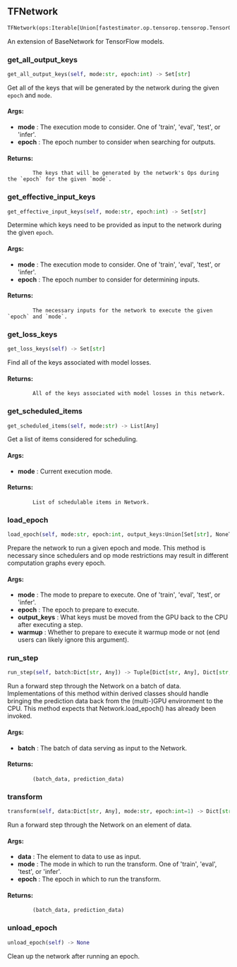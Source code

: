 ## TFNetwork
```python
TFNetwork(ops:Iterable[Union[fastestimator.op.tensorop.tensorop.TensorOp, fastestimator.schedule.schedule.Scheduler[fastestimator.op.tensorop.tensorop.TensorOp]]]) -> None
```
An extension of BaseNetwork for TensorFlow models.    

### get_all_output_keys
```python
get_all_output_keys(self, mode:str, epoch:int) -> Set[str]
```
Get all of the keys that will be generated by the network during the given `epoch` and `mode`.

#### Args:

* **mode** :  The execution mode to consider. One of 'train', 'eval', 'test', or 'infer'.
* **epoch** :  The epoch number to consider when searching for outputs.

#### Returns:
            The keys that will be generated by the network's Ops during the `epoch` for the given `mode`.        

### get_effective_input_keys
```python
get_effective_input_keys(self, mode:str, epoch:int) -> Set[str]
```
Determine which keys need to be provided as input to the network during the given `epoch`.

#### Args:

* **mode** :  The execution mode to consider. One of 'train', 'eval', 'test', or 'infer'.
* **epoch** :  The epoch number to consider for determining inputs.

#### Returns:
            The necessary inputs for the network to execute the given `epoch` and `mode`.        

### get_loss_keys
```python
get_loss_keys(self) -> Set[str]
```
Find all of the keys associated with model losses.

#### Returns:
            All of the keys associated with model losses in this network.        

### get_scheduled_items
```python
get_scheduled_items(self, mode:str) -> List[Any]
```
Get a list of items considered for scheduling.

#### Args:

* **mode** :  Current execution mode.

#### Returns:
            List of schedulable items in Network.        

### load_epoch
```python
load_epoch(self, mode:str, epoch:int, output_keys:Union[Set[str], NoneType]=None, warmup:bool=False) -> None
```
Prepare the network to run a given epoch and mode.        This method is necessary since schedulers and op mode restrictions may result in different computation graphs        every epoch.

#### Args:

* **mode** :  The mode to prepare to execute. One of 'train', 'eval', 'test', or 'infer'.
* **epoch** :  The epoch to prepare to execute.
* **output_keys** :  What keys must be moved from the GPU back to the CPU after executing a step.
* **warmup** :  Whether to prepare to execute it warmup mode or not (end users can likely ignore this argument).        

### run_step
```python
run_step(self, batch:Dict[str, Any]) -> Tuple[Dict[str, Any], Dict[str, Any]]
```
Run a forward step through the Network on a batch of data.        Implementations of this method within derived classes should handle bringing the prediction data back from the        (multi-)GPU environment to the CPU. This method expects that Network.load_epoch() has already been invoked.

#### Args:

* **batch** :  The batch of data serving as input to the Network.

#### Returns:
            (batch_data, prediction_data)        

### transform
```python
transform(self, data:Dict[str, Any], mode:str, epoch:int=1) -> Dict[str, Any]
```
Run a forward step through the Network on an element of data.

#### Args:

* **data** :  The element to data to use as input.
* **mode** :  The mode in which to run the transform. One of 'train', 'eval', 'test', or 'infer'.
* **epoch** :  The epoch in which to run the transform.

#### Returns:
            (batch_data, prediction_data)        

### unload_epoch
```python
unload_epoch(self) -> None
```
Clean up the network after running an epoch.        